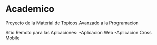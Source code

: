 # Academico
Proyecto de la Material de Topicos Avanzado a la Programacion 

Sitio Remoto para las Aplcaciones:
  -Aplicacion Web
  -Aplicacion Cross Mobile 
